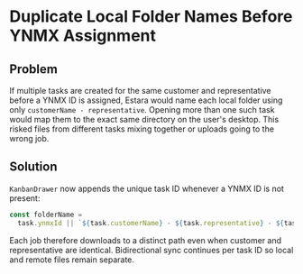 # Duplicate Local Folder Names Before YNMX Assignment

## Problem
If multiple tasks are created for the same customer and representative before a YNMX ID is assigned, Estara would name each local folder using only `customerName - representative`. Opening more than one such task would map them to the exact same directory on the user's desktop. This risked files from different tasks mixing together or uploads going to the wrong job.

## Solution
`KanbanDrawer` now appends the unique task ID whenever a YNMX ID is not present:

```ts
const folderName =
  task.ynmxId || `${task.customerName} - ${task.representative} - ${task.id}`;
```

Each job therefore downloads to a distinct path even when customer and representative are identical. Bidirectional sync continues per task ID so local and remote files remain separate.
